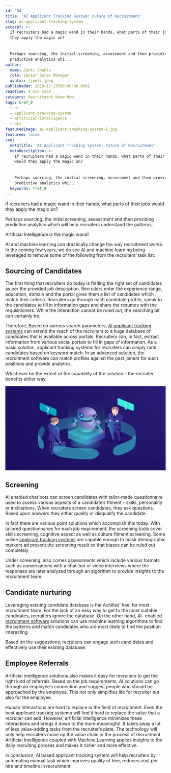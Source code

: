 ```yaml
---
id: '64'
title: 'AI Applicant Tracking System: Future of Recruitment'
slug: ai-applicant-tracking-system
excerpt: >-
  If recruiters had a magic wand in their hands, what parts of their jobs would
  they apply the magic on?


  Perhaps sourcing, the initial screening, assessment and then providing
  predictive analytics whi...
author:
  name: Jyoti Shukla
  role: Senior Sales Manager
  avatar: /jyoti.jpeg
publishedAt: 2019-12-23T00:00:00.000Z
readTime: 4 min read
category: Recruitment Know How
tags: &ref_0
  - ai
  - applicant-tracking-system
  - artificial-intelligence
  - ats
featuredImage: ai-applicant-tracking-system-1.jpg
featured: false
seo:
  metaTitle: 'AI Applicant Tracking System: Future of Recruitment'
  metaDescription: >-
    If recruiters had a magic wand in their hands, what parts of their jobs
    would they apply the magic on?


    Perhaps sourcing, the initial screening, assessment and then providing
    predictive analytics whi...
  keywords: *ref_0
---
```


If recruiters had a magic wand in their hands, what parts of their jobs would they apply the magic on?

Perhaps sourcing, the initial screening, assessment and then providing predictive analytics which will help recruiters understand the patterns.

Artificial Intelligence is the magic wand!

AI and machine learning can drastically change the way recruitment works. In the coming few years, we do see AI and machine learning being leveraged to remove some of the following from the recruiters’ task list:

<!--more-->

## Sourcing of Candidates

The first thing that recruiters do today is finding the right set of candidates as per the provided job description. Recruiters enter the experience range, education, domain and the portal gives them a list of candidates which match their criteria. Recruiters go through each candidate profile, speak to the candidates to fill in information gaps and share the resumes with the requisitioners. While the interaction cannot be ruled out, the searching bit can certainly be.

Therefore, Based on various search parameters, [AI applicant tracking systems](https://www.thetalentpool.ai/blogs/does-your-applicant-tracking-software-have-these-features/) can extend the reach of the recruiters to a huge database of candidates that is available across portals. Recruiters can, in fact, extract information from various social portals to fill in gaps of information. As a basic solution, applicant tracking systems for recruiters can simply rank candidates based on keyword match. In an advanced solution, the recruitment software can match profiles against the past joiners for such positions and provide analytics.

Whichever be the extent of the capability of the solution – the recruiter benefits either way.

![ai-applicant-tracking-system](images/ai-applicant-tracking-system-1-1024x536.jpg)

## Screening

AI enabled chat bots can screen candidates with tailor-made questionnaire used to assess various aspects of a candidate’s fitment - skills, personality or inclinations. When recruiters screen candidates, they ask questions. Based upon answers they either qualify or disqualify the candidate.

In fact there are various point solutions which accomplish this today. With tailored questionnaires for each job requirement, the screening tools cover skills screening, cognitive aspect as well as culture fitment screening. Some online [applicant tracking systems](https://en.wikipedia.org/wiki/Applicant_tracking_system) are capable enough to mask demographic markers ad present the screening result so that biases can be ruled out completely

Under screening, also comes assessments which include various formats such as conversations with a chat-bot or video interviews where the responses are later analyzed through an algorithm to provide insights to the recruitment team.

## Candidate nurturing

Leveraging existing candidate database is the Achilles’ heel for most recruitment team. For the lack of an easy way to get to the most suitable candidates, recruiters ignore the database. On the other hand, AI- enabled [recruitment software](https://www.thetalentpool.ai/cloud-recruitment-software/) solutions can use machine learning algorithms to find the patterns and match candidates who are most likely to find the position interesting.

Based on the suggestions, recruiters can engage such candidates and effectively use their existing database.

## Employee Referrals

Artificial intelligence solutions also makes it easy for recruiters to get the right kind of referrals. Based on the job requirements, AI solutions can go through an employee’s connection and suggest people who should be approached by the employee. This not only simplifies life for recruiter but also for the employee.

Human Interactions are hard to replace in the field of recruitment. Even the best applicant tracking systems will find it hard to replace the value that a recruiter can add. However, artificial intelligence minimizes these interactions and brings it down to the more meaningful. It takes away a lot of less value-adding tasks from the recruiter’s plate. The technology will only help recruiters move up the value chain in the process of recruitment. Artificial Intelligence coupled with Machine Learning applies insights to the daily recruiting process and makes it richer and more effective.

In conclusion, AI based applicant tracking system will help recruiters by automating manual task which improves quality of hire, reduces cost per hire and timeline in recruitment.
